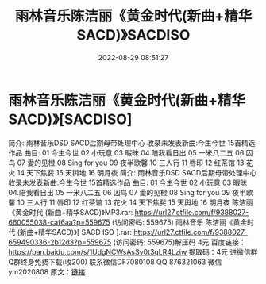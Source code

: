 ﻿---
title: 雨林音乐陈洁丽《黄金时代(新曲+精华SACD)》SACDISO
date: 2022-08-29 08:51:27
categories: 新碟专辑、稀有等精品
tags: 华语中文
---
# 雨林音乐陈洁丽《黄金时代(新曲+精华SACD)》[SACDISO]

简介:
雨林音乐DSD SACD后期母带处理中心
收录未发表新曲:今生今世 15首精选作品
曲目:
01 今生今世
02 小玩意
03 暇昧
04.陪我看日出
05 一米八二五
06 囚鸟
07 愛的见橙
08 Sing for you
09 夜半歌馨
10 三人行
11 唇印
12 红茶馆
13 花火
14 天下焦斐
15 天舆地
16 明月夜
简介:
雨林音乐DSD SACD后期母带处理中心
收录未发表新曲:今生今世 15首精选作品
曲目:
01 今生今世
02 小玩意
03 暇昧
04.陪我看日出
05 一米八二五
06 囚鸟
07 愛的见橙
08 Sing for you
09 夜半歌馨
10 三人行
11 唇印
12 红茶馆
13 花火
14 天下焦斐
15 天舆地
16 明月夜
陈洁丽《黄金时代 (新曲+精华SACD)》MP3.rar: https://url27.ctfile.com/f/9388027-660055038-caf6aa?p=559675
(访问密码: 559675)
雨林音乐 陈洁丽《黄金时代 (新曲+精华SACD)》[ SACD ISO ].rar: https://url27.ctfile.com/f/9388027-659490336-2b12d3?p=559675
(访问密码: 559675)解压码 4元
百度链接：https://pan.baidu.com/s/1UdgNCWsAsSv0t3qLR4Lziw
提取码：4元
进微信群Q群终身免费下载(收200)
联系微信DF7080108 QQ 876321063
微信ym2020808
原文：[链接](https://blog.sina.com.cn/s/blog_1647c7e7601030z49.html)